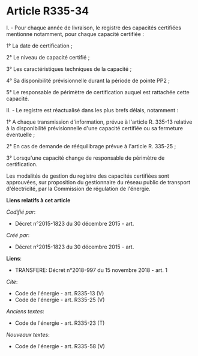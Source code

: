 # Article R335-34

I. - Pour chaque année de livraison, le registre des capacités certifiées mentionne notamment, pour chaque capacité
certifiée : 

1° La date de certification ; 

2° Le niveau de capacité certifié ; 

3° Les caractéristiques techniques de la capacité ; 

4° Sa disponibilité prévisionnelle durant la période de pointe PP2 ; 

5° Le responsable de périmètre de certification auquel est rattachée cette capacité. 

II. - Le registre est réactualisé dans les plus brefs délais, notamment : 

1° A chaque transmission d'information, prévue à l'article R. 335-13 relative à la disponibilité prévisionnelle d'une
capacité certifiée ou sa fermeture éventuelle ; 

2° En cas de demande de rééquilibrage prévue à l'article R. 335-25 ; 

3° Lorsqu'une capacité change de responsable de périmètre de certification. 

Les modalités de gestion du registre des capacités certifiées sont approuvées, sur proposition du gestionnaire du réseau
public de transport d'électricité, par la Commission de régulation de l'énergie.

**Liens relatifs à cet article**

_Codifié par_:

  - Décret n°2015-1823 du 30 décembre 2015 - art.

_Créé par_:

  - Décret n°2015-1823 du 30 décembre 2015 - art.

**Liens**:

  - TRANSFERE: Décret n°2018-997 du 15 novembre 2018 - art. 1

_Cite_:

  - Code de l'énergie - art. R335-13 (V)
  - Code de l'énergie - art. R335-25 (V)

_Anciens textes_:

  - Code de l'énergie - art. R335-23 (T)

_Nouveaux textes_:

  - Code de l'énergie - art. R335-58 (V)
